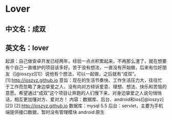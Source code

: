 # Lover
## 中文名：成双
## 英文名：lover
起源：自己做安卓开发已经两年，经验一点点积累起来，不再那么渣了，就在想要有个自己一直维护的项目该多好。苦于没有想法，一直没有开始做，后来有位好朋友（[@ioszyz][1]）说他有个想法，可以一起做，之后就有“成双”。
[1]:http://ioszyz.github.io
意旨：现在的生活节奏快、工作生活压力大，往往忙于工作而忽略了身边挚爱之人，没有向对方倾诉爱意、理想、想法、快乐和苦恼的意愿。希望通过“成双”这个项目让奔跑的人们慢下来，对身边挚爱之人说句悄悄话，相互更加懂对方、爱对方！
内容：数据库、后台、android和ios([@ioszyz][2])
[2]:http://ioszyz.github.io
数据库：mysql 5.5
后台：servlet，主要为手机端提供接口数据，暂时没有管理模块
android:原生
